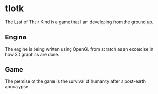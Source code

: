 # tlotk
The Last of Their Kind is a game that I am developing from the ground up. 

## Engine
The engine is being written using OpenGL from scratch as an excercise in how 3D graphics are done. 

## Game 
The premise of the game is the survival of humanity after a post-earth apocalypse.
